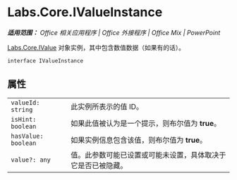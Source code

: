 ﻿
# Labs.Core.IValueInstance

 _**适用范围：** Office 相关应用程序 | Office 外接程序 | Office Mix | PowerPoint_

[Labs.Core.IValue](../../reference/office-mix/labs.core.ivalue.md) 对象实例，其中包含数值数据（如果有的话）。

```
interface IValueInstance
```


## 属性


|||
|:-----|:-----|
| `valueId: string`|此实例所表示的值 ID。|
| `isHint: boolean`|如果此值被认为是一个提示，则布尔值为 **true**。|
| `hasValue: boolean`|如果实例信息包含该值，则布尔值为 **true**。|
| `value?: any`|值。此参数可能已设置或可能未设置，具体取决于它是否已被隐藏。|

